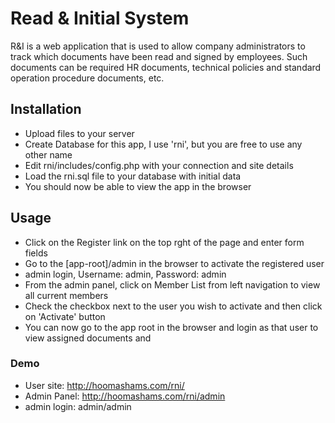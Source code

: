 # Read & Initial System

R&I is a web application that is used to allow company administrators to track which documents have been read and signed by employees. Such documents can be required HR documents, technical policies and standard operation procedure documents, etc.

## Installation
- Upload files to your server
- Create Database for this app, I use 'rni', but you are free to use any other name
- Edit rni/includes/config.php with your connection and site details
- Load the rni.sql file to your database with initial data
- You should now be able to view the app in the browser


## Usage
- Click on the Register link on the top rght of the page and enter form fields
- Go to the [app-root]/admin in the browser to activate the registered user
- admin login, Username: admin, Password: admin
- From the admin panel, click on Member List from left navigation to view all current members
- Check the checkbox next to the user you wish to activate and then click on 'Activate' button
- You can now go to the app root in the browser and login as that user to view assigned documents and 

### Demo
- User site: http://hoomashams.com/rni/
- Admin Panel: http://hoomashams.com/rni/admin 
- admin login: admin/admin
